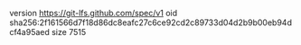 version https://git-lfs.github.com/spec/v1
oid sha256:2f161566d7f18d86dc8eafc27c6ce92cd2c89733d04d2b9b00eb94dcf4a95aed
size 7515
